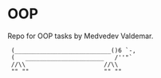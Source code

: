 # OOP
  Repo for OOP tasks by Medvedev Valdemar.
  
  
  
     (___________________________()6 `-,
     (   ______________________   /''"`
     //\\                      //\\
     "" ""                     "" ""
